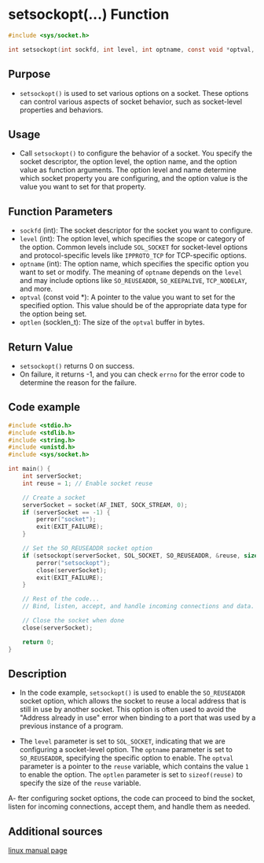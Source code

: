 # setsockopt(...) Function

```c
#include <sys/socket.h>

int setsockopt(int sockfd, int level, int optname, const void *optval, socklen_t optlen);

```

## Purpose
- `setsockopt()`  is used to set various options on a socket. These options can control various aspects of socket behavior, such as socket-level properties and behaviors.

## Usage
- Call `setsockopt()` to configure the behavior of a socket. You specify the socket descriptor, the option level, the option name, and the option value as function arguments. The option level and name determine which socket property you are configuring, and the option value is the value you want to set for that property.

## Function Parameters

- `sockfd` (int): The socket descriptor for the socket you want to configure.
- `level` (int): The option level, which specifies the scope or category of the option. Common levels include `SOL_SOCKET` for socket-level options and protocol-specific levels like `IPPROTO_TCP` for TCP-specific options.
- `optname` (int): The option name, which specifies the specific option you want to set or modify. The meaning of `optname` depends on the `level` and may include options like `SO_REUSEADDR`, `SO_KEEPALIVE`, `TCP_NODELAY`, and more.
- `optval` (const void *): A pointer to the value you want to set for the specified option. This value should be of the appropriate data type for the option being set.
- `optlen` (socklen_t): The size of the `optval` buffer in bytes.

## Return Value

- `setsockopt()` returns 0 on success.
- On failure, it returns -1, and you can check `errno` for the error code to determine the reason for the failure.

## Code example
```c
#include <stdio.h>
#include <stdlib.h>
#include <string.h>
#include <unistd.h>
#include <sys/socket.h>

int main() {
    int serverSocket;
    int reuse = 1; // Enable socket reuse

    // Create a socket
    serverSocket = socket(AF_INET, SOCK_STREAM, 0);
    if (serverSocket == -1) {
        perror("socket");
        exit(EXIT_FAILURE);
    }

    // Set the SO_REUSEADDR socket option
    if (setsockopt(serverSocket, SOL_SOCKET, SO_REUSEADDR, &reuse, sizeof(reuse)) == -1) {
        perror("setsockopt");
        close(serverSocket);
        exit(EXIT_FAILURE);
    }

    // Rest of the code...
    // Bind, listen, accept, and handle incoming connections and data.

    // Close the socket when done
    close(serverSocket);

    return 0;
}

```
## Description

- In the code example, `setsockopt()` is used to enable the `SO_REUSEADDR` socket option, which allows the socket to reuse a local address that is still in use by another socket. This option is often used to avoid the "Address already in use" error when binding to a port that was used by a previous instance of a program.

- The `level` parameter is set to `SOL_SOCKET`, indicating that we are configuring a socket-level option. The `optname` parameter is set to `SO_REUSEADDR`, specifying the specific option to enable. The `optval` parameter is a pointer to the `reuse` variable, which contains the value `1` to enable the option. The `optlen` parameter is set to `sizeof(reuse)` to specify the size of the `reuse` variable.

A- fter configuring socket options, the code can proceed to bind the socket, listen for incoming connections, accept them, and handle them as needed.


## Additional sources

[linux manual page](https://linux.die.net/man/2/setsockopt)